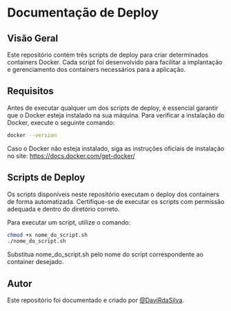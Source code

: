 # Documentação de Deploy

## Visão Geral
Este repositório contém três scripts de deploy para criar determinados containers Docker. Cada script foi desenvolvido para facilitar a implantação e gerenciamento dos containers necessários para a aplicação.

## Requisitos
Antes de executar qualquer um dos scripts de deploy, é essencial garantir que o Docker esteja instalado na sua máquina. Para verificar a instalação do Docker, execute o seguinte comando:

```sh
docker --version
```

Caso o Docker não esteja instalado, siga as instruções oficiais de instalação no site: https://docs.docker.com/get-docker/

## Scripts de Deploy
Os scripts disponíveis neste repositório executam o deploy dos containers de forma automatizada. Certifique-se de executar os scripts com permissão adequada e dentro do diretório correto.

Para executar um script, utilize o comando:

```sh
chmod +x nome_do_script.sh
./nome_do_script.sh
```

Substitua nome_do_script.sh pelo nome do script correspondente ao container desejado.

## Autor
Este repositório foi documentado e criado por [@DaviRdaSilva](https://github.com/DaviRdaSilva).